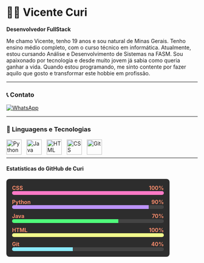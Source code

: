 # 👨‍💻 Vicente Curi

**Desenvolvedor FullStack**

Me chamo Vicente, tenho 19 anos e sou natural de Minas Gerais. Tenho ensino médio completo, com o curso técnico em informática. Atualmente, estou cursando Análise e Desenvolvimento de Sistemas na FASM. Sou apaixonado por tecnologia e desde muito jovem já sabia como queria ganhar a vida. Quando estou programando, me sinto contente por fazer aquilo que gosto e transformar este hobbie em profissão.

---

### 📞 Contato

<p align="left">
    <!-- WhatsApp -->
    <a href="https://wa.me/5532988400946" target="_blank">
        <img 
            alt="WhatsApp" 
            title="Me chame no WhatsApp" 
            src="https://img.shields.io/badge/WhatsApp-25D366?style=for-the-badge&logo=whatsapp&logoColor=white"
        />
    </a>
</p>

---

### 🤖 Linguagens e Tecnologias

<img 
    align="left" 
    alt="Python" 
    title="Python"
    width="40px" 
    style="padding-right: 10px;" 
    src="https://cdn.jsdelivr.net/gh/devicons/devicon@latest/icons/python/python-original.svg" 
/>
<img 
    align="left" 
    alt="Java" 
    title="Java"
    width="40px" 
    style="padding-right: 10px;" 
    src="https://cdn.jsdelivr.net/gh/devicons/devicon@latest/icons/java/java-original.svg" 
/>
<img 
    align="left" 
    alt="HTML"
    title="HTML" 
    width="40px" 
    style="padding-right: 10px;" 
    src="https://cdn.jsdelivr.net/gh/devicons/devicon@latest/icons/html5/html5-original.svg" 
/>
<img 
    align="left" 
    alt="CSS" 
    title="CSS"
    width="40px" 
    style="padding-right: 10px;" 
    src="https://cdn.jsdelivr.net/gh/devicons/devicon@latest/icons/css3/css3-original.svg" 
/>
<img 
    align="left" 
    alt="Git" 
    title="Git"
    width="40px" 
    style="padding-right: 10px;" 
    src="https://cdn.jsdelivr.net/gh/devicons/devicon@latest/icons/git/git-original.svg" 
/>

<br/><br/>

---

<div>
  <h4>Estatísticas do GitHub de Curi</h4>
  <div style="display: flex; flex-direction: column; gap: 10px; background-color: #2d2d2d; padding: 15px; border-radius: 8px; width: 400px; color: #f78c6c;">
    <div>
      <p style="margin: 0; font-weight: bold;">CSS <span style="float: right;">100%</span></p>
      <div style="background-color: #444; border-radius: 5px; height: 10px; width: 100%; position: relative; overflow: hidden;">
        <div style="background-color: #ff79c6; height: 100%; width: 120%;"></div>
      </div>
    </div>
    <div>
      <p style="margin: 0; font-weight: bold;">Python <span style="float: right;">90%</span></p>
      <div style="background-color: #444; border-radius: 5px; height: 10px; width: 100%; position: relative; overflow: hidden;">
        <div style="background-color: #bd93f9; height: 100%; width: 90%;"></div>
      </div>
    </div>
    <div>
      <p style="margin: 0; font-weight: bold;">Java <span style="float: right;">70%</span></p>
      <div style="background-color: #444; border-radius: 5px; height: 10px; width: 100%; position: relative; overflow: hidden;">
        <div style="background-color: #50fa7b; height: 100%; width: 70%;"></div>
      </div>
    </div>
    <div>
      <p style="margin: 0; font-weight: bold;">HTML <span style="float: right;">100%</span></p>
      <div style="background-color: #444; border-radius: 5px; height: 10px; width: 100%; position: relative; overflow: hidden;">
        <div style="background-color: #f1fa8c; height: 100%; width: 150%;"></div>
      </div>
    </div>
    <div>
      <p style="margin: 0; font-weight: bold;">Git <span style="float: right;">40%</span></p>
      <div style="background-color: #444; border-radius: 5px; height: 10px; width: 100%; position: relative; overflow: hidden;">
        <div style="background-color: #8be9fd; height: 100%; width: 40%;"></div>
      </div>
    </div>
  </div>
</div>

